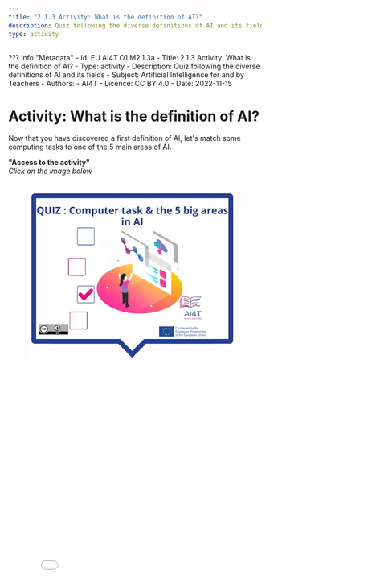 ```yaml
---
title: "2.1.3 Activity: What is the definition of AI?"
description: Quiz following the diverse definitions of AI and its fields
type: activity
---
```

??? info "Metadata"
    - Id: EU.AI4T.O1.M2.1.3a
    - Title: 2.1.3 Activity: What is the definition of AI?
    - Type: activity
    - Description: Quiz following the diverse definitions of AI and its fields
    - Subject: Artificial Intelligence for and by Teachers
    - Authors:
        - AI4T 
    - Licence: CC BY 4.0
    - Date: 2022-11-15


# Activity: What is the definition of AI?

Now that you have discovered a first definition of AI, let's match some computing tasks to one of the 5 main areas of AI.

**"Access to the activity"**  
_Click on the image below_
<figure> 
  <img src="Images/VisuelQUIZComputerstasksandthe5bigsareasinAI-EN.jpg" alt="Illustration of AI definition quiz"/>  
</figure>

<center><iframe width="818" height="404" src="2-1-3-Quiz-definition-of-ai/2-1-3-Quiz-5-big-ideas-in-AI.html" frameborder="0" allowfullscreen></iframe></center>
